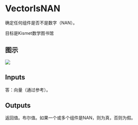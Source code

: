 # VectorIsNAN

确定任何组件是否不是数字（NAN）。

目标是Kismet数学图书馆

## 图示

![]($-20221218-19575613.png)

## Inputs

答：向量（通过参考）。  

## Outputs

返回值。布尔值。如果一个或多个组件是NAN，则为真，否则为假。
